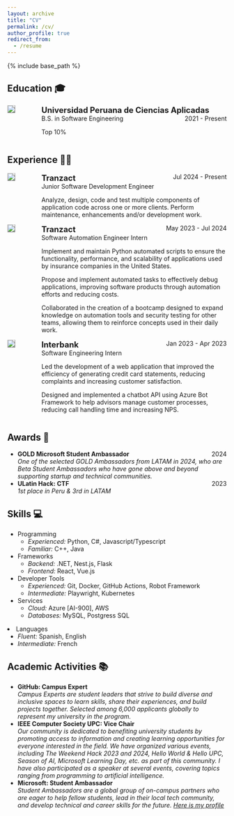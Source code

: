 ```yaml
---
layout: archive
title: "CV"
permalink: /cv/
author_profile: true
redirect_from:
  - /resume
---
```


{% include base_path %}

<!-- based from https://emiliendupont.github.io/resume/  -->

## Education 🎓

<!-- BSc -->
<div style="display:flex;">

  <div style="flex:0.5; padding-right:5%">
    <img src="{{ site.url }}/images/resume/upc.png" style="align:left; border: 1px solid #d3d3d3; border-style: outset;">
  </div>

  <div style="flex:4;">
    <p style="margin:0px">
      <b style="font-size: 130%;">Universidad Peruana de Ciencias Aplicadas</b>
      <span style="float:right">2021 - Present</span>
    </p>
    B.S. in Software Engineering<br>
    <p>
      Top 10%
    </p>
  </div>

</div>


## Experience 👨‍💼

<!-- Tranzact-->
<div style="display:flex;">

  <div style="flex:0.5; padding-right:5%">
    <img src="{{ site.url }}/images/resume/tranzact.png" style="align:left; border: 1px solid #d3d3d3; border-style: outset;">
  </div>

  <div style="flex:4;">
    <p style="margin:0px">
      <b style="font-size: 130%;">Tranzact</b>
      <span style="float:right">Jul 2024 - Present </span>
    </p>
    Junior Software Development Engineer<br>
    <p>
      Analyze, design, code and test multiple components of application code across one or more clients. Perform maintenance, enhancements and/or development work.
    </p>
  </div>
</div>

<!-- Tranzact Internship-->
<div style="display:flex;">

  <div style="flex:0.5; padding-right:5%">
    <img src="{{ site.url }}/images/resume/tranzact.png" style="align:left; border: 1px solid #d3d3d3; border-style: outset;">
  </div>

  <div style="flex:4;">
    <p style="margin:0px">
      <b style="font-size: 130%;">Tranzact</b>
      <span style="float:right">May 2023 - Jul 2024 </span>
    </p>
    Software Automation Engineer Intern<br>
    <p>
      Implement and maintain Python automated scripts to ensure the functionality, performance, and scalability 
of applications used by insurance companies in the United States. 
    </p>
    <p>
       Propose and implement automated tasks to effectively debug applications, improving software products 
through automation efforts and reducing costs.  
    </p>
    <p>
       Collaborated in the creation of a bootcamp designed to expand knowledge on automation tools and security testing for 
other teams, allowing them to reinforce concepts used in their daily work. 
    </p>
  </div>
</div>


<!-- Interbank internship-->
<div style="display:flex;">

  <div style="flex:0.5; padding-right:5%">
    <img src="{{ site.url }}/images/resume/interbank.png" style="align:left; border: 1px solid #d3d3d3; border-style: outset;">
  </div>

  <div style="flex:4;">
    <p style="margin:0px">
      <b style="font-size: 130%;">Interbank</b>
      <span style="float:right">Jan 2023 - Apr 2023</span>
    </p>
    Software Engineering Intern<br>
    <p>
      Led the development of a web application that improved the efficiency of generating credit card statements, 
reducing complaints and increasing customer satisfaction. 
    </p>
    <p>
      Designed and implemented a chatbot API using Azure Bot Framework to help advisors manage customer processes, 
reducing call handling time and increasing NPS. 
    </p>
  </div>
</div>

## Awards 🌟

<ul>
  <li>
    <b>GOLD Microsoft Student Ambassador</b>
    <span style="float:right">2024</span> <br>
    <i>One of the selected GOLD Ambassadors from LATAM in 2024, who are Beta Student Ambassadors who have gone above and beyond supporting startup and technical communities.</i>
  </li>

  <li>
    <b>ULatin Hack: CTF</b>
    <span style="float:right">2023</span> <br>
    <i>1st place in Peru & 3rd in LATAM</i>
  </li>
</ul>

## Skills 💻

<ul>
  <li>
    Programming
    <ul>
      <li>
        <i>Experienced:</i> Python, C#, Javascript/Typescript
      </li>
      <li>
        <i>Familiar:</i> C++, Java
      </li>
    </ul>
  </li>

  <li>
    Frameworks
    <ul>
      <li>
        <i>Backend:</i> .NET, Nest.js, Flask
      </li>
      <li>
        <i>Frontend:</i> React, Vue.js
      </li>
    </ul>
  </li>

  <li>
    Developer Tools
    <ul>
      <li>
        <i>Experienced:</i> Git, Docker, GitHub Actions, Robot Framework
      </li>
      <li>
        <i>Intermediate:</i> Playwright, Kubernetes
      </li>
    </ul>
  </li>

  <li>
    Services
    <ul>
      <li>
        <i>Cloud:</i> Azure [AI-900], AWS
      </li>
      <li>
        <i>Databases:</i> MySQL, Postgress SQL
      </li>
    </ul>
  </li>
</ul>

  <li>
    Languages
    <ul>
      <li>
        <i>Fluent:</i> Spanish, English
      </li>
      <li>
        <i>Intermediate:</i> French
      </li>
    </ul>
  </li>
</ul>


## Academic Activities 📚
<ul>
  <li>
  <b>GitHub: Campus Expert</b><br>
  <i>Campus Experts are student leaders that strive to build diverse and inclusive spaces to learn skills, share their experiences, and build projects together. Selected among 6,000 applicants globally to represent my university in the program.</i>
  </li>
  <li>
  <b>IEEE Computer Society UPC: Vice Chair</b><br>
  <i>Our community is dedicated to benefiting university students by promoting access to information and creating learning opportunities for everyone interested in the field. We have organized various events, including The Weekend Hack 2023 and 2024, Hello World & Hello UPC, Season of AI, Microsoft Learning Day, etc. as part of this community. I have also participated as a speaker at several events, covering topics ranging from programming to artificial intelligence. </i>
  </li>
  <li>
  <b>Microsoft: Student Ambassador</b><br>
  <i>Student Ambassadors are a global group of on-campus partners who are eager to help fellow students, lead in their local tech community, and develop technical and career skills for the future.
  <a href="https://mvp.microsoft.com/en-US/studentambassadors/profile/d6896e0d-a472-461e-a71a-6ac25c586370">Here is my profile</a> 
  </i>
  </li>
</ul>